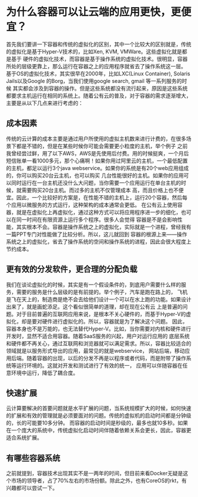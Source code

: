 # 为什么容器可以让云端的应用更快，更便宜？

首先我们要讲一下容器和传统的虚拟化的区别，其中一个比较大的区别就是，传统的虚拟化是基于Hyper-V技术的，比如Xen, KVM, VMWare。这些虚拟化就是都是基于
硬件的虚拟化技术，而容器是基于操作系统的虚拟化技术。很明显，容器所处的层级更靠上，那么运行在容器之上的应用程序就省去了操作系统这一层。
基于OS的虚拟化技术，其实很早在2000年，比如LXC(Linux Container), Solaris Jails以及Google 的Borg，当我们使用google search, gmail 等一系列服务的时候
其实都会涉及到容器的操作。但是这些系统都没有流行起来，原因是这些系统都要求主机运行在相同的系统上。随着公有云的普及，对于容器的需求逐渐增大，主要是从以下几点来进行考虑的：

## 成本因素

传统的云计算的成本主要是通过用户所使用的虚拟主机数来进行计费的，在很多场景下都是不错的，但是在某些时候你可能会需要更小粒度的主机，举个例子
之前我曾经尝过鲜，用了以下AWS，AWS是先使用后付费。用的时候挺爽，一个月后短信账单一看1000多元，那个心痛啊！如果你用过阿里云的主机，一个最低配置的主机，都足以运行3个java webservice。如果你的系统是有20个web应用组成的，你可以购买20台云主机，也可以购买
几台性能很好的主机。如果你的应用可以同时运行在一台主机还没什么大问题，当你需要一个应用运行在单台主机的时候，就需要购买20台主机。而过多的主机不仅管理成本
高，而且价格上也不便宜。因此，一个比较好的方案是，在性能不错的主机上，运行20个容器，然后每个应用以微服务的方式运行，这种架构的成本通常会更低。
在公有云上使用容器，就是在虚拟化上再虚拟化，通过这种方式可以将应用程序进一步的细化，也可以在同一时间在有限资源上运行多个程序。很多人会觉得
容器是不是会影响性能，其实根本不会。容器是操作系统之上的虚拟化，实际就是一个进程，曾经我有一篇PPT专门对性能做了比较分析。所以，这儿就回到
容器的根源上来——操作系统之上的虚拟化，省去了操作系统的空间和操作系统的进程，因此会很大程度上节约成本。

## 更有效的分发软件，更合理的分配负载

我们在谈论虚拟化的时候，其实是有一个假设条件的，到底用户需要什么样的服务，需要的服务是什么层级的是有前提的。举个例子，汽车是跑在路上的，
飞机是飞在天上的，制造商是绝不会去给他们设计一个可以在水上跑的功能。如果设计出来了，就是画蛇添足。这个看似很简单的道理，却在现在公有云
上是普遍的问题。对于目前普遍的互联网应用来说，是根本不关心硬件的，而基于Hyper-V的虚拟化，却是要对硬件进行虚拟化的。所以，容器就是为了解决这个问题。
因此，容器本身也不是万能的，也无法替代Hyper-V。比如，当你需要对内核和硬件进行开发时，显然不适合用容器。随着SaaS服务的兴起，用户对运行应用的
底层系统和硬件都不再关心，通过互联网和浏览器就可以满足需求。所以，容器比较适合的领域就是以服务形式导出的应用，最常见的就是webservice，
网站后端，移动应用后端。随着容器的出现，以后的分发不再是以程序或者代码，而是附带了操作系统等运行环境的。这就对开发和测试进行了有效的统一，
应用可以伴随容器在任意环境中运行，降低了耦合度。

## 快速扩展

云计算要解决的首要问题就是水平扩展的问题，当系统规模扩大的时候，如何快速的扩展和有效的管理就是必须要面对的问题。传统的虚拟机的启动时间都是分钟级的，长的可能要10多分钟。
而容器的启动时间是秒级的，最多也就10多秒。如果在一个庞大的系统中，传统虚拟化启动时间伴随着依赖关系会更长，因此，容器更适合系统扩展。

## 有哪些容器系统

之前就提到，容器技术出现其实不是一两年的时间，但目前来看Docker无疑是这个市场的领导者，占了70%左右的市场份额。除此之外，也有CoreOS的rkt，有兴趣都可以尝试一下。
